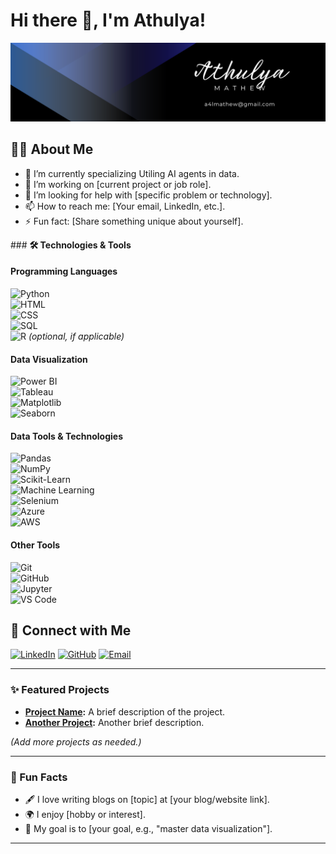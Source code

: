 

# Hi there 👋, I'm Athulya!

![Professional Banner](Athulya_Banner.png)


## 👩‍💻 About Me
- 🌱 I’m currently specializing Utiling AI agents in data.
- 💼 I’m working on [current project or job role].
- 🤔 I’m looking for help with [specific problem or technology].
- 📫 How to reach me: [Your email, LinkedIn, etc.].
- ⚡ Fun fact: [Share something unique about yourself].

\### **🛠️ Technologies & Tools**

#### **Programming Languages**  
![Python](https://img.shields.io/badge/-Python-3776AB?logo=python&logoColor=white&style=flat-square)  
![HTML](https://img.shields.io/badge/-HTML-E34F26?logo=html5&logoColor=white&style=flat-square)  
![CSS](https://img.shields.io/badge/-CSS-1572B6?logo=css3&logoColor=white&style=flat-square)  
![SQL](https://img.shields.io/badge/-SQL-4479A1?logo=postgresql&logoColor=white&style=flat-square)  
![R](https://img.shields.io/badge/-R-276DC3?logo=r&logoColor=white&style=flat-square) *(optional, if applicable)*  

#### **Data Visualization**  
![Power BI](https://img.shields.io/badge/-Power_BI-F2C811?logo=power-bi&logoColor=black&style=flat-square)  
![Tableau](https://img.shields.io/badge/-Tableau-E97627?logo=tableau&logoColor=white&style=flat-square)  
![Matplotlib](https://img.shields.io/badge/-Matplotlib-11557C?logo=python&logoColor=white&style=flat-square)  
![Seaborn](https://img.shields.io/badge/-Seaborn-3776AB?logo=python&logoColor=white&style=flat-square)  

#### **Data Tools & Technologies**  
![Pandas](https://img.shields.io/badge/-Pandas-150458?logo=pandas&logoColor=white&style=flat-square)  
![NumPy](https://img.shields.io/badge/-NumPy-013243?logo=numpy&logoColor=white&style=flat-square)  
![Scikit-Learn](https://img.shields.io/badge/-Scikit--Learn-F7931E?logo=scikit-learn&logoColor=black&style=flat-square)  
![Machine Learning](https://img.shields.io/badge/-Machine%20Learning-102230?logo=tensorflow&logoColor=orange&style=flat-square)  
![Selenium](https://img.shields.io/badge/-Selenium-43B02A?logo=selenium&logoColor=white&style=flat-square)  
![Azure](https://img.shields.io/badge/-Azure-0078D7?logo=microsoft-azure&logoColor=white&style=flat-square)  
![AWS](https://img.shields.io/badge/-AWS-232F3E?logo=amazon-aws&logoColor=white&style=flat-square)  

#### **Other Tools**  
![Git](https://img.shields.io/badge/-Git-F05032?logo=git&logoColor=white&style=flat-square)  
![GitHub](https://img.shields.io/badge/-GitHub-181717?logo=github&logoColor=white&style=flat-square)  
![Jupyter](https://img.shields.io/badge/-Jupyter-F37626?logo=jupyter&logoColor=white&style=flat-square)  
![VS Code](https://img.shields.io/badge/-VS%20Code-007ACC?logo=visual-studio-code&logoColor=white&style=flat-square)  


## 🔗 Connect with Me
[![LinkedIn](https://img.shields.io/badge/-LinkedIn-0077B5?logo=linkedin&logoColor=white&style=flat-square)](https://linkedin.com/in/yourprofile)
[![GitHub](https://img.shields.io/badge/-GitHub-181717?logo=github&logoColor=white&style=flat-square)](https://github.com/yourusername)
[![Email](https://img.shields.io/badge/-Email-EA4335?logo=gmail&logoColor=white&style=flat-square)](mailto:youremail@example.com)

---

### ✨ Featured Projects
- **[Project Name](https://github.com/yourusername/project-link):** A brief description of the project.
- **[Another Project](https://github.com/yourusername/project-link):** Another brief description.

*(Add more projects as needed.)*

---

### 🌟 Fun Facts
- 🖋️ I love writing blogs on [topic] at [your blog/website link].
- 🌍 I enjoy [hobby or interest].
- 🎯 My goal is to [your goal, e.g., "master data visualization"].

---

